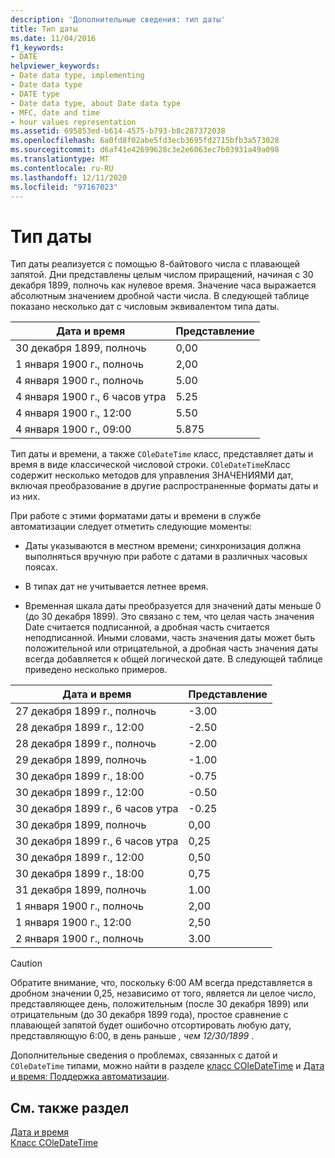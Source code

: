 ```yaml
---
description: 'Дополнительные сведения: тип даты'
title: Тип даты
ms.date: 11/04/2016
f1_keywords:
- DATE
helpviewer_keywords:
- Date data type, implementing
- Date data type
- DATE type
- Date data type, about Date data type
- MFC, date and time
- hour values representation
ms.assetid: 695853ed-b614-4575-b793-b8c287372038
ms.openlocfilehash: 6a0fd8f02abe5fd3ecb3695fd2715bfb3a573028
ms.sourcegitcommit: d6af41e42699628c3e2e6063ec7b03931a49a098
ms.translationtype: MT
ms.contentlocale: ru-RU
ms.lasthandoff: 12/11/2020
ms.locfileid: "97167023"
---
```

# <a name="date-type"></a>Тип даты

Тип даты реализуется с помощью 8-байтового числа с плавающей запятой. Дни представлены целым числом приращений, начиная с 30 декабря 1899, полночь как нулевое время. Значение часа выражается абсолютным значением дробной части числа. В следующей таблице показано несколько дат с числовым эквивалентом типа даты.

|Дата и время|Представление|
|-------------------|--------------------|
|30 декабря 1899, полночь|0,00|
|1 января 1900 г., полночь|2,00|
|4 января 1900 г., полночь|5.00|
|4 января 1900 г., 6 часов утра|5.25|
|4 января 1900 г., 12:00|5.50|
|4 января 1900 г., 09:00|5.875|

Тип даты и времени, а также `COleDateTime` класс, представляет даты и время в виде классической числовой строки. `COleDateTime`Класс содержит несколько методов для управления ЗНАЧЕНИЯМИ дат, включая преобразование в другие распространенные форматы даты и из них.

При работе с этими форматами даты и времени в службе автоматизации следует отметить следующие моменты:

- Даты указываются в местном времени; синхронизация должна выполняться вручную при работе с датами в различных часовых поясах.

- В типах дат не учитывается летнее время.

- Временная шкала даты преобразуется для значений даты меньше 0 (до 30 декабря 1899). Это связано с тем, что целая часть значения Date считается подписанной, а дробная часть считается неподписанной. Иными словами, часть значения даты может быть положительной или отрицательной, а дробная часть значения даты всегда добавляется к общей логической дате. В следующей таблице приведено несколько примеров.

|Дата и время|Представление|
|-------------------|--------------------|
|27 декабря 1899 г., полночь|-3.00|
|28 декабря 1899 г., 12:00|-2.50|
|28 декабря 1899 г., полночь|-2.00|
|29 декабря 1899, полночь|-1.00|
|30 декабря 1899 г., 18:00|-0.75|
|30 декабря 1899 г., 12:00|-0.50|
|30 декабря 1899 г., 6 часов утра|-0.25|
|30 декабря 1899, полночь|0,00|
|30 декабря 1899 г., 6 часов утра|0,25|
|30 декабря 1899 г., 12:00|0,50|
|30 декабря 1899 г., 18:00|0,75|
|31 декабря 1899, полночь|1.00|
|1 января 1900 г., полночь|2,00|
|1 января 1900 г., 12:00|2,50|
|2 января 1900 г., полночь|3.00|

> [!CAUTION]
> Обратите внимание, что, поскольку 6:00 AM всегда представляется в дробном значении 0,25, независимо от того, является ли целое число, представляющее день, положительным (после 30 декабря 1899) или отрицательным (до 30 декабря 1899 года), простое сравнение с плавающей запятой будет ошибочно отсортировать любую дату, представляющую 6:00, в день раньше *, чем 12/30/1899* .

Дополнительные сведения о проблемах, связанных с датой и `COleDateTime` типами, можно найти в разделе [класс COleDateTime](../atl-mfc-shared/reference/coledatetime-class.md) и [Дата и время: Поддержка автоматизации](./date-and-time.md).

## <a name="see-also"></a>См. также раздел

[Дата и время](../atl-mfc-shared/date-and-time.md)<br/>
[Класс COleDateTime](../atl-mfc-shared/reference/coledatetime-class.md)
